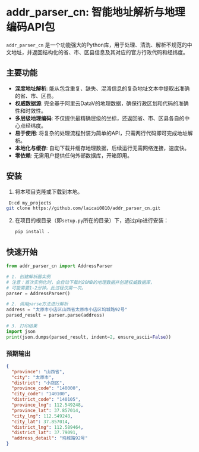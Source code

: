 # addr_parser_cn: 智能地址解析与地理编码API包

`addr_parser_cn` 是一个功能强大的Python库，用于处理、清洗、解析不规范的中文地址，并返回结构化的省、市、区县信息及其对应的官方行政代码和经纬度。

## 主要功能

- **深度地址解析**: 能从包含重复、缺失、混淆信息的复杂地址文本中提取出准确的省、市、区县。
- **权威数据源**: 完全基于阿里云DataV的地理数据，确保行政区划和代码的准确性和时效性。
- **多层级地理编码**: 不仅提供最精确层级的坐标，还返回省、市、区县各自的中心点经纬度。
- **易于使用**: 将复杂的处理流程封装为简单的API，只需两行代码即可完成地址解析。
- **本地化与缓存**: 自动下载并缓存地理数据，后续运行无需网络连接，速度快。
- **零依赖**: 无需用户提供任何外部数据库，开箱即用。

## 安装

1.  将本项目克隆或下载到本地。
   ```bash
    D:cd my_projects
   git clone https://github.com/laicai0810/addr_parser_cn.git
   ```
2.  在项目的根目录（即`setup.py`所在的目录）下，通过pip进行安装：

    ```bash
    pip install .
    ```

## 快速开始

```python
from addr_parser_cn import AddressParser

# 1. 创建解析器实例
# 注意：首次实例化时，会自动下载约20MB的地理数据并创建权威数据库，
# 可能需要1-2分钟。此过程仅需一次。
parser = AddressParser()

# 2. 调用parse方法进行解析
address = "太原市小店区山西省太原市小店区坞城路92号"
parsed_result = parser.parse(address)

# 3. 打印结果
import json
print(json.dumps(parsed_result, indent=2, ensure_ascii=False))
```

### 预期输出
```json
{
  "province": "山西省",
  "city": "太原市",
  "district": "小店区",
  "province_code": "140000",
  "city_code": "140100",
  "district_code": "140105",
  "province_lng": 112.549248,
  "province_lat": 37.857014,
  "city_lng": 112.549248,
  "city_lat": 37.857014,
  "district_lng": 112.589464,
  "district_lat": 37.79091,
  "address_detail": "坞城路92号"
}
```
